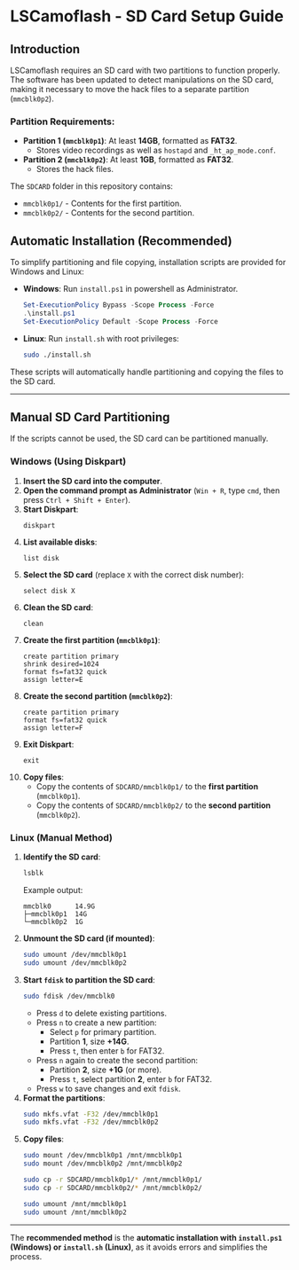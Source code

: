 # LSCamoflash - SD Card Setup Guide

## Introduction

LSCamoflash requires an SD card with two partitions to function properly. The software has been updated to detect manipulations on the SD card, making it necessary to move the hack files to a separate partition (`mmcblk0p2`).

### Partition Requirements:
- **Partition 1 (`mmcblk0p1`)**: At least **14GB**, formatted as **FAT32**.
  - Stores video recordings as well as `hostapd` and `_ht_ap_mode.conf`.
- **Partition 2 (`mmcblk0p2`)**: At least **1GB**, formatted as **FAT32**.
  - Stores the hack files.

The `SDCARD` folder in this repository contains:
- `mmcblk0p1/` - Contents for the first partition.
- `mmcblk0p2/` - Contents for the second partition.

## Automatic Installation (Recommended)
To simplify partitioning and file copying, installation scripts are provided for Windows and Linux:

- **Windows**: Run `install.ps1` in powershell as Administrator.
  ```powershell
  Set-ExecutionPolicy Bypass -Scope Process -Force
  .\install.ps1
  Set-ExecutionPolicy Default -Scope Process -Force
  ```
- **Linux**: Run `install.sh` with root privileges:
  ```bash
  sudo ./install.sh
  ```

These scripts will automatically handle partitioning and copying the files to the SD card.

---

## Manual SD Card Partitioning
If the scripts cannot be used, the SD card can be partitioned manually.

### **Windows (Using Diskpart)**

1. **Insert the SD card into the computer**.
2. **Open the command prompt as Administrator** (`Win + R`, type `cmd`, then press `Ctrl + Shift + Enter`).
3. **Start Diskpart**:
   ```
   diskpart
   ```
4. **List available disks**:
   ```
   list disk
   ```
5. **Select the SD card** (replace `X` with the correct disk number):
   ```
   select disk X
   ```
6. **Clean the SD card**:
   ```
   clean
   ```
7. **Create the first partition (`mmcblk0p1`)**:
   ```
   create partition primary
   shrink desired=1024
   format fs=fat32 quick
   assign letter=E
   ```
8. **Create the second partition (`mmcblk0p2`)**:
   ```
   create partition primary
   format fs=fat32 quick
   assign letter=F
   ```
9. **Exit Diskpart**:
   ```
   exit
   ```
10. **Copy files**:
    - Copy the contents of `SDCARD/mmcblk0p1/` to the **first partition** (`mmcblk0p1`).
    - Copy the contents of `SDCARD/mmcblk0p2/` to the **second partition** (`mmcblk0p2`).

### **Linux (Manual Method)**

1. **Identify the SD card**:
   ```bash
   lsblk
   ```
   Example output:
   ```
   mmcblk0      14.9G
   ├─mmcblk0p1  14G  
   └─mmcblk0p2  1G  
   ```
2. **Unmount the SD card (if mounted)**:
   ```bash
   sudo umount /dev/mmcblk0p1
   sudo umount /dev/mmcblk0p2
   ```
3. **Start `fdisk` to partition the SD card**:
   ```bash
   sudo fdisk /dev/mmcblk0
   ```
   - Press `d` to delete existing partitions.
   - Press `n` to create a new partition:
     - Select `p` for primary partition.
     - Partition **1**, size **+14G**.
     - Press `t`, then enter `b` for FAT32.
   - Press `n` again to create the second partition:
     - Partition **2**, size **+1G** (or more).
     - Press `t`, select partition **2**, enter `b` for FAT32.
   - Press `w` to save changes and exit `fdisk`.
4. **Format the partitions**:
   ```bash
   sudo mkfs.vfat -F32 /dev/mmcblk0p1
   sudo mkfs.vfat -F32 /dev/mmcblk0p2
   ```
5. **Copy files**:
   ```bash
   sudo mount /dev/mmcblk0p1 /mnt/mmcblk0p1
   sudo mount /dev/mmcblk0p2 /mnt/mmcblk0p2
   
   sudo cp -r SDCARD/mmcblk0p1/* /mnt/mmcblk0p1/
   sudo cp -r SDCARD/mmcblk0p2/* /mnt/mmcblk0p2/
   
   sudo umount /mnt/mmcblk0p1
   sudo umount /mnt/mmcblk0p2
   ```

---

The **recommended method** is the **automatic installation with `install.ps1` (Windows) or `install.sh` (Linux)**, as it avoids errors and simplifies the process.
